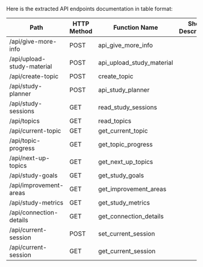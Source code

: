Here is the extracted API endpoints documentation in table format:

| Path                              | HTTP Method | Function Name           | Short Description | Auth Required |
|-----------------------------------|-------------|-------------------------|-------------------|---------------|
| /api/give-more-info               | POST        | api_give_more_info      |                   |               |
| /api/upload-study-material         | POST        | api_upload_study_material|                   |               |
| /api/create-topic                 | POST        | create_topic            |                   |               |
| /api/study-planner                | POST        | api_study_planner       |                   |               |
| /api/study-sessions               | GET         | read_study_sessions     |                   |               |
| /api/topics                       | GET         | read_topics             |                   |               |
| /api/current-topic                | GET         | get_current_topic       |                   |               |
| /api/topic-progress               | GET         | get_topic_progress      |                   |               |
| /api/next-up-topics              | GET         | get_next_up_topics      |                   |               |
| /api/study-goals                 | GET         | get_study_goals         |                   |               |
| /api/improvement-areas            | GET         | get_improvement_areas   |                   |               |
| /api/study-metrics                | GET         | get_study_metrics       |                   |               |
| /api/connection-details           | GET         | get_connection_details   |                   |               |
| /api/current-session              | POST        | set_current_session     |                   |               |
| /api/current-session              | GET         | get_current_session     |                   |               |